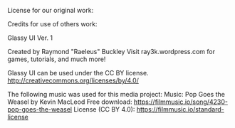 License for our original work:







Credits for use of others work:

Glassy UI Ver. 1

Created by Raymond "Raeleus" Buckley
Visit ray3k.wordpress.com for games, tutorials, and much more!

Glassy UI can be used under the CC BY license.
http://creativecommons.org/licenses/by/4.0/

The following music was used for this media project:
Music: Pop Goes the Weasel by Kevin MacLeod
Free download: https://filmmusic.io/song/4230-pop-goes-the-weasel
License (CC BY 4.0): https://filmmusic.io/standard-license



